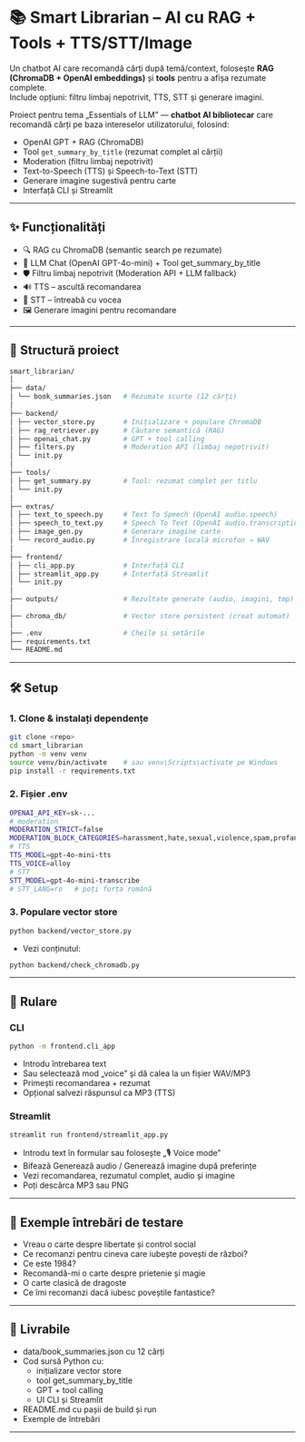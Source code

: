 # 📚 Smart Librarian – AI cu RAG + Tools + TTS/STT/Image

Un chatbot AI care recomandă cărți după temă/context, folosește **RAG (ChromaDB + OpenAI embeddings)** și **tools** pentru a afișa rezumate complete.  
Include opțiuni: filtru limbaj nepotrivit, TTS, STT și generare imagini.

Proiect pentru tema „Essentials of LLM” — **chatbot AI bibliotecar** care recomandă cărți pe baza intereselor utilizatorului, folosind:
- OpenAI GPT + RAG (ChromaDB)
- Tool `get_summary_by_title` (rezumat complet al cărții)
- Moderation (filtru limbaj nepotrivit)
- Text-to-Speech (TTS) și Speech-to-Text (STT)
- Generare imagine sugestivă pentru carte
- Interfață CLI și Streamlit

---

## ✨ Funcționalități
- 🔍 RAG cu ChromaDB (semantic search pe rezumate)
- 🤖 LLM Chat (OpenAI GPT-4o-mini) + Tool get_summary_by_title
- 🛡️ Filtru limbaj nepotrivit (Moderation API + LLM fallback)
- 🔊 TTS – ascultă recomandarea
- 🎤 STT – întreabă cu vocea
- 🖼️ Generare imagini pentru recomandare

---

## 🔧 Structură proiect
```bash
smart_librarian/
│
├── data/
│ └── book_summaries.json   # Rezumate scurte (12 cărți)
│
├── backend/
│ ├── vector_store.py       # Inițializare + populare ChromaDB
│ ├── rag_retriever.py      # Căutare semantică (RAG)
│ ├── openai_chat.py        # GPT + tool calling
│ ├── filters.py            # Moderation API (limbaj nepotrivit)
│ └── init.py
│
├── tools/
│ ├── get_summary.py        # Tool: rezumat complet per titlu
│ └── init.py
│
├── extras/
│ ├── text_to_speech.py     # Text To Speech (OpenAI audio.speech)
│ ├── speech_to_text.py     # Speech To Text (OpenAI audio.transcriptions)
│ ├── image_gen.py          # Generare imagine carte
│ └── record_audio.py       # Înregistrare locală microfon → WAV
│
├── frontend/
│ ├── cli_app.py            # Interfață CLI
│ ├── streamlit_app.py      # Interfață Streamlit
│ └── init.py
│
├── outputs/                # Rezultate generate (audio, imagini, tmp)
│
├── chroma_db/              # Vector store persistent (creat automat)
│
├── .env                    # Cheile și setările
├── requirements.txt
└── README.md
```
---

## 🛠️ Setup

### 1. Clone & instalați dependențe
```bash
git clone <repo>
cd smart_librarian
python -m venv venv
source venv/bin/activate    # sau venv\Scripts\activate pe Windows
pip install -r requirements.txt
```

### 2. Fișier .env
```bash
OPENAI_API_KEY=sk-...
# moderation
MODERATION_STRICT=false
MODERATION_BLOCK_CATEGORIES=harassment,hate,sexual,violence,spam,profanity,abuse,bullying,explicit,self-harm,discrimination,offensive_language,adult_content,political,scam
# TTS
TTS_MODEL=gpt-4o-mini-tts
TTS_VOICE=alloy
# STT
STT_MODEL=gpt-4o-mini-transcribe
# STT_LANG=ro   # poți forța română

```

### 3. Populare vector store
```bash
python backend/vector_store.py
```
- Vezi conținutul:
```bash
python backend/check_chromadb.py
```
---

## 🚀 Rulare
### CLI
```bash
python -m frontend.cli_app
```
- Introdu întrebarea text
- Sau selectează mod „voice” și dă calea la un fișier WAV/MP3
- Primești recomandarea + rezumat
- Opțional salvezi răspunsul ca MP3 (TTS)

### Streamlit
```bash
streamlit run frontend/streamlit_app.py
```
- Introdu text în formular sau folosește „🎙️ Voice mode”
- Bifează Generează audio / Generează imagine după preferințe
- Vezi recomandarea, rezumatul complet, audio și imagine
- Poți descărca MP3 sau PNG

---

## 📖 Exemple întrebări de testare
- Vreau o carte despre libertate și control social
- Ce recomanzi pentru cineva care iubește povești de război?
- Ce este 1984?
- Recomandă-mi o carte despre prietenie și magie
- O carte clasică de dragoste
- Ce îmi recomanzi dacă iubesc poveștile fantastice?

---

## 📝 Livrabile
- data/book_summaries.json cu 12 cărți
- Cod sursă Python cu:
    - inițializare vector store
    - tool get_summary_by_title
    - GPT + tool calling
    - UI CLI și Streamlit
- README.md cu pașii de build și run
- Exemple de întrebări
---